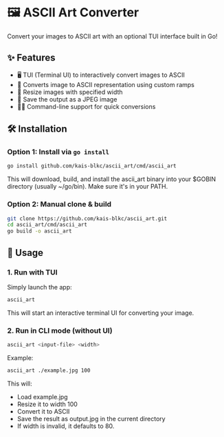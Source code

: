 # 🖼️ ASCII Art Converter

Convert your images to ASCII art with an optional TUI interface built in Go!

## ✨ Features

- 🖥️ TUI (Terminal UI) to interactively convert images to ASCII
- 🔁 Converts image to ASCII representation using custom ramps
- 📏 Resize images with specified width
- 🧱 Save the output as a JPEG image
- 🧑‍💻 Command-line support for quick conversions

## 🛠 Installation

### Option 1: Install via `go install`

```bash
go install github.com/kais-blkc/ascii_art/cmd/ascii_art
```
This will download, build, and install the ascii_art binary into your $GOBIN directory (usually ~/go/bin). Make sure it's in your PATH.

### Option 2: Manual clone & build
```bash
git clone https://github.com/kais-blkc/ascii_art.git
cd ascii_art/cmd/ascii_art
go build -o ascii_art
```

## 🚀 Usage
### 1. Run with TUI
Simply launch the app:
```bash
ascii_art
```
This will start an interactive terminal UI for converting your image.

### 2. Run in CLI mode (without UI)
```bash
ascii_art <input-file> <width>
```

Example:
```bash
ascii_art ./example.jpg 100
```

This will:
- Load example.jpg
- Resize it to width 100
- Convert it to ASCII
- Save the result as output.jpg in the current directory
- If width is invalid, it defaults to 80.




